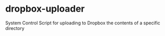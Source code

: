 # dropbox-uploader
System Control Script for uploading to Dropbox the contents of a specific directory
